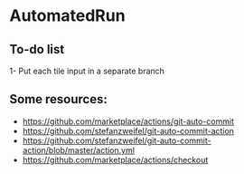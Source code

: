 # AutomatedRun

## To-do list
1- Put each tile input in a separate branch


## Some resources:
- https://github.com/marketplace/actions/git-auto-commit
- https://github.com/stefanzweifel/git-auto-commit-action
- https://github.com/stefanzweifel/git-auto-commit-action/blob/master/action.yml
- https://github.com/marketplace/actions/checkout